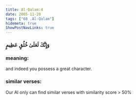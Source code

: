 ```yaml
---
title: Al-Qalam:4
date: 2005-11-20
tags: ["68 .Al-Qalam"]
hidemeta: true 
ShowPostNavLinks: true 
---
```

### وَإِنَّكَ لَعَلَىٰ خُلُقٍ عَظِيمٍ
### meaning: 
and indeed you possess a great character.
### similar verses: 

Our AI only can find similar verses with similarity score > 50% 




